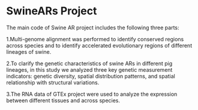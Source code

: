 # SwineARs Project
The main code of Swine AR project includes the following three parts:

1.Multi-genome alignment was performed to identify conserved regions across species and to identify accelerated evolutionary regions of different lineages of swine. 


2.To clarify the genetic characteristics of swine ARs in different pig lineages, in this study we analyzed three key genetic measurement indicators: genetic diversity, spatial distribution patterns, and spatial relationship with structural variations.


3.The RNA data of GTEx project were used to analyze the expression between different tissues and across species.
